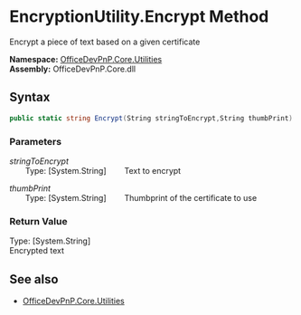 # EncryptionUtility.Encrypt Method  
Encrypt a piece of text based on a given certificate  

**Namespace:** [OfficeDevPnP.Core.Utilities](OfficeDevPnP.Core.Utilities.md)  
**Assembly:** OfficeDevPnP.Core.dll  
## Syntax
```C#
public static string Encrypt(String stringToEncrypt,String thumbPrint)
```
### Parameters
*stringToEncrypt*  
&emsp;&emsp;Type: [System.String] 
&emsp;&emsp;Text to encrypt  
  
*thumbPrint*  
&emsp;&emsp;Type: [System.String] 
&emsp;&emsp;Thumbprint of the certificate to use  
  
### Return Value
Type: [System.String]  
Encrypted text

## See also
- [OfficeDevPnP.Core.Utilities](OfficeDevPnP.Core.Utilities.md)
